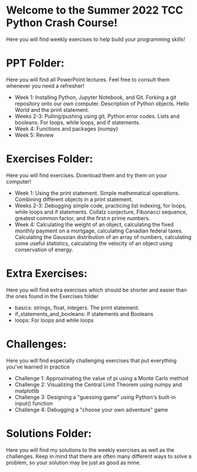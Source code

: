 # Welcome to the Summer 2022 TCC Python Crash Course!

Here you will find weekly exercises to help build your programming skills!

# PPT Folder:
Here you will find all PowerPoint lectures. Feel free to consult them whenever you need a refresher!

  - Week 1: Installing Python, Jupyter Notebook, and Git. Forking a git repository onto our own computer. Description of Python objects. Hello World and the print statement.
  - Weeks 2-3: Pulling/pushing using git. Python error codes. Lists and booleans. For loops, while loops, and if statements.
  - Week 4: Functions and packages (numpy)
  - Week 5: Review

# Exercises Folder:
Here you will find exercises. Download them and try them on your computer!

  - Week 1: Using the print statement. Simple mathematical operations. Combining different objects in a print statement.
  - Weeks 2-3: Debugging simple code, practicing list indexing, for loops, while loops and if statements. Collatz conjecture, Fibonacci sequence, greatest common factor, and the first n prime numbers.
  - Week 4: Calculating the weight of an object, calculating the fixed monthly payment on a mortgage, calculating Canadian federal taxes. Calculating the Gaussian distribution of an array of numbers, calculating some useful statistics, calculating the velocity of an object using conservation of energy.
  
# Extra Exercises:
Here you will find extra exercises which should be shorter and easier than the ones found in the Exercises folder

- basics: strings, float, integers. The print statement.
- if_statements_and_booleans: If statements and Booleans
- loops: For loops and while loops

# Challenges:
Here you will find especially challenging exercises that put everything you've learned in practice

- Challenge 1: Approximating the value of pi using a Monte Carlo method
- Challenge 2: Visualizing the Central Limit Theorem using numpy and matplotlib
- Challenge 3: Designing a "guessing game" using Python's built-in input() function
- Challenge 4: Debugging a "choose your own adventure" game

# Solutions Folder:
Here you will find my solutions to the weekly exercises as well as the challenges. Keep in mind that there are often many different ways to solve a problem, so your solution may be just as good as mine.
